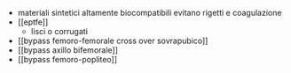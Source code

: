 - materiali sintetici altamente biocompatibili evitano rigetti e coagulazione
- [[eptfe]]
	- lisci o corrugati
- [[bypass femoro-femorale cross over sovrapubico]]
- [[bypass axillo bifemorale]]
- [[bypass femoro-popliteo]]
